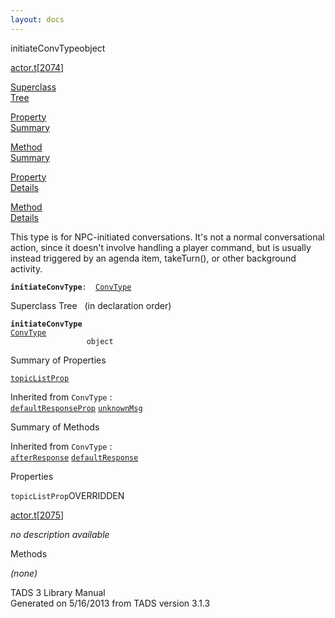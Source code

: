 ```yaml
---
layout: docs
---
```

<span class="title">initiateConvType</span><span class="type">object</span>

[actor.t](../file/actor.t.html)\[[2074](../source/actor.t.html#2074)\]

[Superclass  
Tree](#_SuperClassTree_)

[Property  
Summary](#_PropSummary_)

[Method  
Summary](#_MethodSummary_)

[Property  
Details](#_Properties_)

[Method  
Details](#_Methods_)



This type is for NPC-initiated conversations. It's not a normal
conversational action, since it doesn't involve handling a player
command, but is usually instead triggered by an agenda item, takeTurn(),
or other background activity.

**`initiateConvType`**` :   `[`ConvType`](../object/ConvType.html)



<span id="_SuperClassTree_"></span>



<span class="hdln">Superclass Tree</span>   (in declaration order)



**`initiateConvType`**  
[`ConvType`](../object/ConvType.html)  
`                 object`  
<span id="_PropSummary_"></span>



<span class="hdln">Summary of Properties</span>  



[`topicListProp`](#topicListProp)

Inherited from `ConvType` :  
[`defaultResponseProp`](../object/ConvType.html#defaultResponseProp) [`unknownMsg`](../object/ConvType.html#unknownMsg)

<span id="_MethodSummary_"></span>



<span class="hdln">Summary of Methods</span>  





Inherited from `ConvType` :  
[`afterResponse`](../object/ConvType.html#afterResponse) [`defaultResponse`](../object/ConvType.html#defaultResponse)

<span id="_Properties_"></span>



<span class="hdln">Properties</span>  



<span id="topicListProp"></span>

`topicListProp`<span class="rem">OVERRIDDEN</span>

[actor.t](../file/actor.t.html)\[[2075](../source/actor.t.html#2075)\]



*no description available*



<span id="_Methods_"></span>



<span class="hdln">Methods</span>  



*(none)*



TADS 3 Library Manual  
Generated on 5/16/2013 from TADS version 3.1.3


